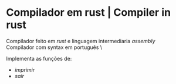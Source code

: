 # Compilador em rust | Compiler in rust
Compilador feito em _rust_ e linguagem intermediaria _assembly_ \
Compilador com syntax em português \

Implementa as funções de:
- _imprimir_
- _sair_ 
